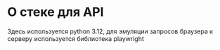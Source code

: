 # О стеке для API

Здесь используется python 3.12, для эмуляции запросов браузера к серверу используется библиотека playwright
